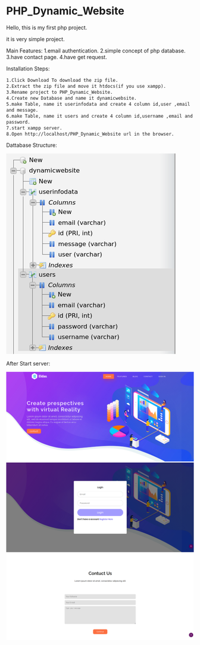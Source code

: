 # PHP_Dynamic_Website

Hello, this is my first php project. 

it is very simple project. 

Main Features:
1.email authentication.
2.simple concept of php database.
3.have contact page.
4.have get request.

Installation Steps:

    1.Click Download To download the zip file.
    2.Extract the zip file and move it htdocs(if you use xampp).
    3.Rename project to PHP_Dynamic_Website.
    4.Create new Database and name it dynamicwebsite.
    5.make Table, name it userinfodata and create 4 column id,user ,email and message.
    6.make Table, name it users and create 4 column id,username ,email and password.
    7.start xampp server.
    8.Open http://localhost/PHP_Dynamic_Website url in the browser.





Dattabase Structure:


![](/Screenshot/a.png)

After Start server:

![](/Screenshot/b.png)
![](/Screenshot/c.png)
![](/Screenshot/d.png)




